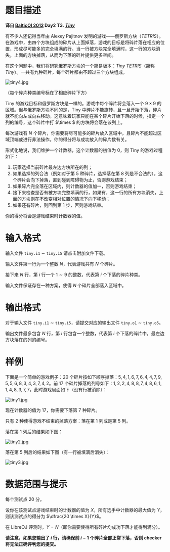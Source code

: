 
# 题目描述

**译自 [BalticOI 2012](http://www.boi2012.lv/tasks) Day2 T3.** ***[Tiny](http://www.boi2012.lv/data/day2/eng/tiny.pdf)***

有不少人还记得当年由 Alexey Pajitnov 发明的游戏——俄罗斯方块（*TETRIS*）。在游戏中，由四个方块组成的碎片从上面掉落，游戏的目标是将碎片落在相应的位置，形成尽可能多的完全填满的行。当一行被方块完全填满时，这一行的方块消失，上面的方块掉落，从而为下落的碎片提供更多空间。

在这个问题中，我们将研究俄罗斯方块的一个简易版本：*Tiny TETRIS*（简称 *Tiny*）。一共有九种碎片，每个碎片都由不超过三个方块组成。

![tiny4.jpg](/source/loj/3297/img/aHR0cHM6Ly9sb2otaW1nLnVweXVuLm1lbmNpLm1lbXNldDAuY24vMjAyMC8wNS8wMS81ZWFiZDMyMzBhYWMwLmpwZw==.jpg)

（每个碎片种类编号标在了相应碎片下方）

Tiny 的游戏目标和俄罗斯方块是一样的。游戏中每个碎片将会落入一个 $9 \times 9$ 的区域。但与俄罗斯方块不同的是，Tiny 中碎片不能旋转，且一旦开始下落，碎片就不能向左或向右移动。这意味着玩家只能在某个碎片开始下落的时候，指定一个列的编号，这个碎片中打 $\times $ 的方块将会落在该列上。

每次游戏有 $N$ 个碎片，你需要将尽可能多的碎片放入区域中，且碎片不能超过区域顶端或进行非法操作。你的得分将与成功放入的碎片数有关。

形式化地说，我们维护一个计数器，这个计数器的初值为 $0$，则 Tiny 的游戏过程如下：

1. 玩家选择当前碎片最左边方块所在的列；
2. 如果选择的列合法（例如对于第 $5$ 种碎片，选择落在第 $8$ 列是不合法的），这个碎片会向下掉落，直到碰到障碍物为止，否则游戏结束；
3. 如果碎片完全落在区域内，则计数器的值加一，否则游戏结束；
4. 接下来检查是否有被方块完整填满的行，如果有，这一行的所有方块消失，上面的方块则在不改变相对位置的情况下向下移动；
5. 如果还有碎片，则回到第 $1$ 步，否则游戏结束。

你的得分将会是游戏结束时计数器的值。

# 输入格式

输入文件 `tiny.i1` $\sim$ `tiny.i5` 请点击附加文件下载。

输入文件第一行为一个整数 $N$，代表游戏共有 $N$ 个碎片。

接下来 $N$ 行，第 $i$ 行一个 $1 \sim 9$ 的整数，代表第 $i$ 个下落的碎片种类。

输入文件保证存在一种方案，使得 $N$ 个碎片全部落入区域中。

# 输出格式

对于输入文件 `tiny.i1` $\sim$ `tiny.i5`，请提交对应的输出文件 `tiny.o1` $\sim$ `tiny.o5`。

输出文件最多包含 $N$ 行，第 $i$ 行包含一个整数，代表第 $i$ 个下落的碎片中，最左边方块落在的列的编号。

# 样例

下面是一个简单的游戏例子：$20$ 个碎片按如下顺序掉落：$5,4,1,6,7,6,4,4,7,9,5,5,6,8,3,4,3,7,4,2$。前 $17$ 个碎片掉落的列号如下：$1,2,2,4,8,8,7,4,8,6,1,1,4,8,3,7,7$，此时游戏局面如下（没有行被消除）：

![tiny1.jpg](/source/loj/3297/img/aHR0cHM6Ly9sb2otaW1nLnVweXVuLm1lbmNpLm1lbXNldDAuY24vMjAyMC8wNS8wMS81ZWFiYmY1NDVmYmQxLmpwZw==.jpg)

现在计数器的值为 $17$，你需要下落第 $7$ 种碎片。

只有 $2$ 种使得游戏不结束的掉落方案：落在第 $1$ 列或是第 $5$ 列。

落在第 $1$ 列后的结果如下图：

![tiny2.jpg](/source/loj/3297/img/aHR0cHM6Ly9sb2otaW1nLnVweXVuLm1lbmNpLm1lbXNldDAuY24vMjAyMC8wNS8wMS81ZWFiYmY1NTE3ZjVhLmpwZw==.jpg)

落在第 $5$ 列后的结果如下图（有一行被填满后消失）：

![tiny3.jpg](/source/loj/3297/img/aHR0cHM6Ly9sb2otaW1nLnVweXVuLm1lbmNpLm1lbXNldDAuY24vMjAyMC8wNS8wMS81ZWFiYmY1NGNhZGIyLmpwZw==.jpg)

# 数据范围与提示

每个测试点 $20$ 分。

设你在该测试点游戏结束时的计数器的值为 $X$，所有选手中计数器的最大值为 $Y$，则该测试点的得分为 $\dfrac{20 \times X}{Y}$。

在 LibreOJ 评测时，$Y=N$（即你需要使得所有碎片均成功下落才能得到满分）。

**请注意，如果您输出了 $i$ 行，请确保前 $i-1$ 个碎片全部正常下落，否则 checker 将无法正确评判您的提交。**

